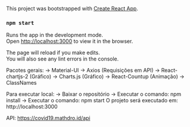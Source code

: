 This project was bootstrapped with [Create React App](https://github.com/facebook/create-react-app).

### `npm start`

Runs the app in the development mode.<br />
Open [http://localhost:3000](http://localhost:3000) to view it in the browser.

The page will reload if you make edits.<br />
You will also see any lint errors in the console.

Pacotes gerais:
-> Material-UI
-> Axios (Requisições em API)
-> React-chartjs-2 (Gráfico)
-> Charts.js (Gráfico)
-> React-Countup (Animação)
-> ClassNames

Para executar local:
-> Baixar o repositório
-> Executar o comando: npm install
-> Executar o comando: npm start
O projeto será executado em: http://localhost:3000

API: https://covid19.mathdro.id/api